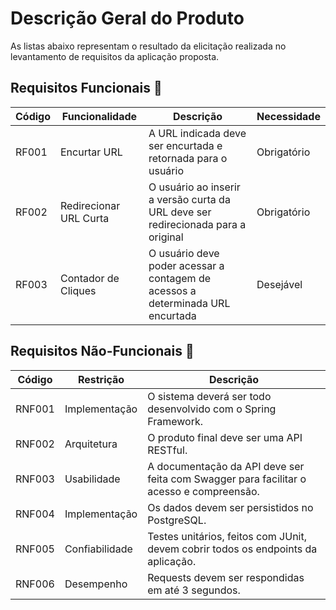 # Descrição Geral do Produto

As listas abaixo representam o resultado da elicitação realizada no levantamento de requisitos da aplicação proposta.

## Requisitos Funcionais 💾

|Código|Funcionalidade|Descrição|Necessidade|
|---|---|---|---|
|RF001|Encurtar URL|A URL indicada deve ser encurtada e retornada para o usuário|Obrigatório|
|RF002|Redirecionar URL Curta|O usuário ao inserir a versão curta da URL deve ser redirecionada para a original|Obrigatório|
|RF003|Contador de Cliques|O usuário deve poder acessar a contagem de acessos a determinada URL encurtada|Desejável|

## Requisitos Não-Funcionais 🚫

|Código|Restrição|Descrição|
|---|---|---|
|RNF001|Implementação|O sistema deverá ser todo desenvolvido com o Spring Framework.|
|RNF002|Arquitetura|O produto final deve ser uma API RESTful.|
|RNF003|Usabilidade|A documentação da API deve ser feita com Swagger para facilitar o acesso e compreensão.|
|RNF004|Implementação|Os dados devem ser persistidos no PostgreSQL.|
|RNF005|Confiabilidade|Testes unitários, feitos com JUnit, devem cobrir todos os endpoints da aplicação.|
|RNF006|Desempenho|Requests devem ser respondidas em até 3 segundos.|
